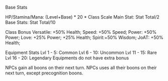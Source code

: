 Base Stats

HP/Stamina/Mana: (Level+Base) * 20 * Class Scale
Main Stat: Stat Total/2
Base Stats: Stat Total/10

Class Bonus
Versatile: +50% Health;
Speed: +50% Speed;
Power: +50% Power;
Love:  +25% Power; +25% Health;
Spirit:+50% Wisdom;
JoAT:  +50% Health;

Equipment Stats
Lvl 1 - 5: Common
Lvl 6 - 10: Uncommon
Lvl 11 - 15: Rare
Lvl 16 - 20: Legendary
Equipments do not have extra bonus

NPCs gain all boons on their next turn.
NPCs uses all their boons on their next turn, except precognition boons.

